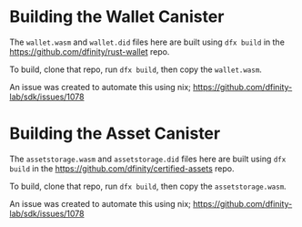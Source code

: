 
# Building the Wallet Canister

The `wallet.wasm` and `wallet.did` files here are built using `dfx build` in the
https://github.com/dfinity/rust-wallet repo.

To build, clone that repo, run `dfx build`, then copy the `wallet.wasm`.

An issue was created to automate this using nix; https://github.com/dfinity-lab/sdk/issues/1078

# Building the Asset Canister

The `assetstorage.wasm` and `assetstorage.did` files here are built using `dfx build` in the
https://github.com/dfinity/certified-assets repo.

To build, clone that repo, run `dfx build`, then copy the `assetstorage.wasm`.

An issue was created to automate this using nix; https://github.com/dfinity-lab/sdk/issues/1078

